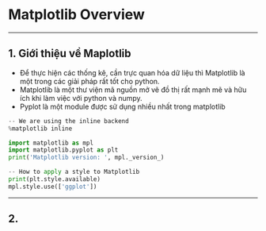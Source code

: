 # Matplotlib Overview
---
## 1. Giới thiệu về Maplotlib
* Để thực hiện các thống kê, cần trực quan hóa dữ liệu thì Matplotlib là một trong các giải pháp rất tốt cho python.
* Matplotlib là một thư viện mã nguồn mở vẽ đồ thị rất mạnh mẽ và hữu ích khi làm việc với python và numpy.
* Pyplot là một module được sử dụng nhiều nhất trong matplotlib
```python 
-- We are using the inline backend 
%matplotlib inline

import matplotlib as mpl
import matplotlib.pyplot as plt
print('Matplotlib version: ', mpl._version_) 

-- How to apply a style to Matplotlib
print(plt.style.available)
mpl.style.use(['ggplot'])
```
---
## 2. 


